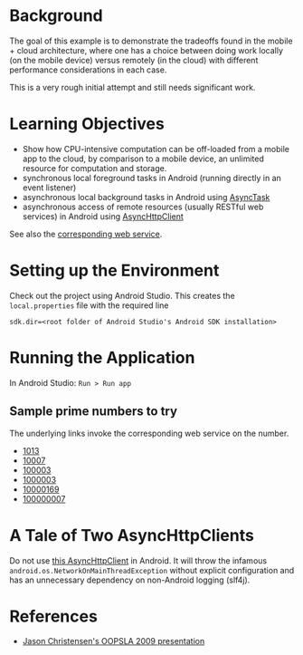 # Background

The goal of this example is to demonstrate the tradeoffs found in
the mobile + cloud architecture, where one has a choice between
doing work locally (on the mobile device) versus remotely (in
the cloud) with different performance considerations in each case.

This is a very rough initial attempt and still needs significant work.

# Learning Objectives

- Show how CPU-intensive computation can be off-loaded from a mobile app to
  the cloud, by comparison to a mobile device, an unlimited resource for
  computation and storage.
- synchronous local foreground tasks in Android (running directly in an event listener)
- asynchronous local background tasks in Android using [AsyncTask](http://developer.android.com/reference/android/os/AsyncTask.html)
- asynchronous access of remote resources (usually RESTful web services) in Android using [AsyncHttpClient](http://loopj.com/android-async-http)

See also the [corresponding web service](https://github.com/LoyolaChicagoCode/primenumbers-spray-scala).

# Setting up the Environment

Check out the project using Android Studio. This creates the `local.properties` file
with the required line

    sdk.dir=<root folder of Android Studio's Android SDK installation>

# Running the Application

In Android Studio: `Run > Run app`

## Sample prime numbers to try

The underlying links invoke the corresponding web service on the number.

- [1013](http://laufer-primechecker.herokuapp.com/1013)
- [10007](http://laufer-primechecker.herokuapp.com/10007)
- [100003](http://laufer-primechecker.herokuapp.com/100003)
- [1000003](http://laufer-primechecker.herokuapp.com/1000003)
- [10000169](http://laufer-primechecker.herokuapp.com/10000169)
- [100000007](http://laufer-primechecker.herokuapp.com/100000007)

# A Tale of Two AsyncHttpClients

Do not use [this AsyncHttpClient](http://sonatype.github.io/async-http-client) in Android.
It will throw the infamous `android.os.NetworkOnMainThreadException` without explicit configuration
and has an unnecessary dependency on non-Android logging (slf4j).

# References

- [Jason Christensen's OOPSLA 2009 presentation](http://www.slideshare.net/jasonc411/oopsla-2009-combining-rest-and-cloud-a-practitioners-report)

